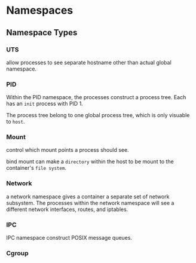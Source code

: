 # Namespaces

## Namespace Types

### UTS
allow processes to see separate hostname other than actual global namespace.

### PID
Within the PID namespace, the processes construct a process tree.
Each has an `init` process with PID 1.

The process tree belong to one global process tree, which is only visuable to `host`.

### Mount
control which mount points a process should see.

bind mount can make a `directory` within the host to be mount to the container's `file system`.

### Network
a network namespace gives a container a separate set of network subsystem.
The processes within the network namespace will see a different network interfaces, routes, and iptables.

### IPC
IPC namespace construct POSIX message queues.

### Cgroup
